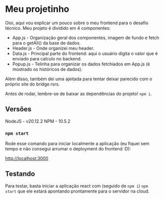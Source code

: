 # Meu projetinho

Oioi, aqui vou explicar um pouco sobre o meu frontend para o desafio técnico. Meu projeto é dividido em 4 componentes:
- App.js - Organização geral dos componentes, imagem de fundo e fetch para o getAll() da base de dados.
- Header.js - Onde organizei meu header.
- Data.js - Principal parte do frontend: aqui o usuário digita o valor que é enviado para calculo no backend.
- Popup.js - Telinha para organizar os dados fetchiados em App.js (é mostrado os históricos de dados).

Além disso, também dei uma ajeitada para tentar deixar parecido com o próprio site do bridge rsrs.

Antes de rodar, lembre-se de baixar as dependências do projeto! `npm i`.

## Versões

NodeJS - v20.12.2
NPM - 10.5.2

### `npm start`

Rode esse comando para iniciar localmente a aplicação (eu fiquei sem tempo e não consegui arrumar o deployment do frontend :D):

[http://localhost:3000](http://localhost:3000)

## Testando

Para testar, basta iniciar a aplicação react com (seguido de `npm i`) `npm start` que ele estará apontando prontamente para o servidor na cloud.
